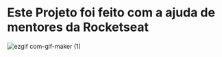 # Este Projeto foi feito com a ajuda de mentores da Rocketseat


![ezgif com-gif-maker (1)](https://user-images.githubusercontent.com/104844646/179281614-03506480-d255-494b-b71f-d064603748ac.gif)
